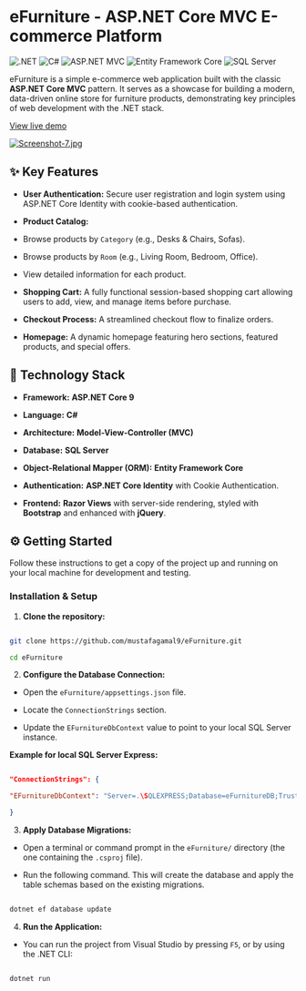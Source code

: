 

# eFurniture - ASP.NET Core MVC E-commerce Platform

  

![.NET](https://img.shields.io/badge/.NET-512BD4?style=for-the-badge&logo=dotnet&logoColor=white) ![C#](https://img.shields.io/badge/C%23-239120?style=for-the-badge&logo=c-sharp&logoColor=white) ![ASP.NET MVC](https://img.shields.io/badge/ASP.NET%20MVC-512BD4?style=for-the-badge&logo=.net&logoColor=white) ![Entity Framework Core](https://img.shields.io/badge/EF%20Core-512BD4?style=for-the-badge&logo=c-sharp&logoColor=white) ![SQL Server](https://img.shields.io/badge/SQL%20Server-CC2927?style=for-the-badge&logo=microsoftsqlserver&logoColor=white)

  
eFurniture is a simple  e-commerce web application built with the classic **ASP.NET Core MVC** pattern. It serves as a showcase for building a modern, data-driven online store for furniture products, demonstrating key principles of web development with the .NET stack.

 
[View live demo](http://efurn.runasp.net/)

  [![Screenshot-7.jpg](https://i.postimg.cc/vTQH4xc5/Screenshot-7.jpg)](https://postimg.cc/XGz0hJKv)

## ✨ Key Features

  

-  **User Authentication:** Secure user registration and login system using ASP.NET Core Identity with cookie-based authentication.

-  **Product Catalog:**

- Browse products by `Category` (e.g., Desks & Chairs, Sofas).

- Browse products by `Room` (e.g., Living Room, Bedroom, Office).

- View detailed information for each product.

-  **Shopping Cart:** A fully functional session-based shopping cart allowing users to add, view, and manage items before purchase.

-  **Checkout Process:** A streamlined checkout flow to finalize orders.


-  **Homepage:** A dynamic homepage featuring hero sections, featured products, and special offers.


  

## 🚀 Technology Stack

  

-  **Framework:**  **ASP.NET Core 9**

-  **Language:**  **C#**

-  **Architecture:**  **Model-View-Controller (MVC)**

-  **Database:**  **SQL Server**

-  **Object-Relational Mapper (ORM):**  **Entity Framework Core**

-  **Authentication:**  **ASP.NET Core Identity** with Cookie Authentication.

-  **Frontend:**  **Razor Views** with server-side rendering, styled with **Bootstrap** and enhanced with **jQuery**.

  



## ⚙️ Getting Started

Follow these instructions to get a copy of the project up and running on your local machine for development and testing.

 

### Installation & Setup

  

1. **Clone the repository:**

```sh

git clone https://github.com/mustafagamal9/eFurniture.git

cd eFurniture

```

  

2. **Configure the Database Connection:**

- Open the `eFurniture/appsettings.json` file.

- Locate the `ConnectionStrings` section.

- Update the `EFurnitureDbContext` value to point to your local SQL Server instance.

  

**Example for local SQL Server Express:**

```json

"ConnectionStrings": {

"EFurnitureDbContext": "Server=.\SQLEXPRESS;Database=eFurnitureDB;Trusted_Connection=True;TrustServerCertificate=True"

}

```

  

3. **Apply Database Migrations:**

- Open a terminal or command prompt in the `eFurniture/` directory (the one containing the `.csproj` file).

- Run the following command. This will create the database and apply the table schemas based on the existing migrations.

```sh

dotnet ef database update

```

  

4. **Run the Application:**

- You can run the project from Visual Studio by pressing `F5`, or by using the .NET CLI:

```sh

dotnet run

```

